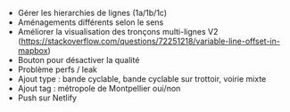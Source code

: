 - Gérer les hierarchies de lignes (1a/1b/1c)
- Aménagements différents selon le sens
- Améliorer la visualisation des tronçons multi-lignes V2 (https://stackoverflow.com/questions/72251218/variable-line-offset-in-mapbox)
- Bouton pour désactiver la qualité
- Problème perfs / leak
- Ajout type : bande cyclable, bande cyclable sur trottoir, voirie mixte
- Ajout tag : métropole de Montpellier oui/non
- Push sur Netlify